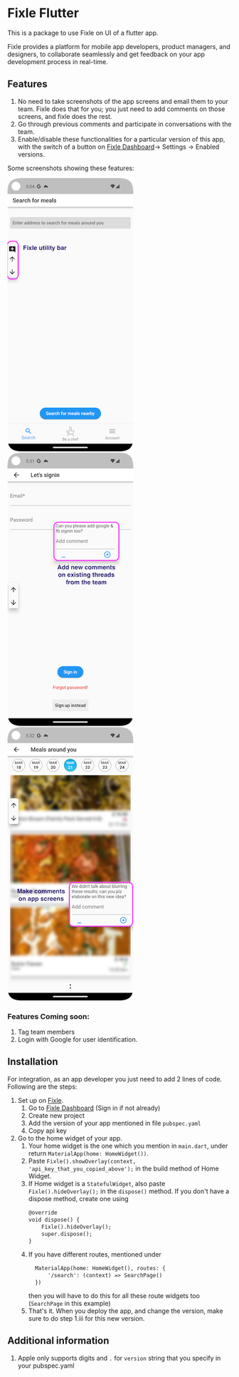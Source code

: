 # Fixle Flutter

This is a package to use Fixle on UI of a flutter app.

Fixle provides a platform for mobile app developers, product managers, and designers,
to collaborate seamlessly and get feedback on your app development process in real-time.

## Features
1. No need to take screenshots of the app screens and email them to your team. Fixle does that for you; you just need to add comments on those screens, and fixle does the rest.
2. Go through previous comments and participate in conversations with the team.
3. Enable/disable these functionalities for a particular version of this app, with the switch of a button on [Fixle Dashboard](https://fixle-dash.web.app/#/)-> Settings -> Enabled versions. 

Some screenshots showing these features:

![app_bar.png](sample_photos%2Fapp_bar.png)
![showing a thread.png](sample_photos%2Fshowing%20a%20thread.png)
![showing a thread 2.png](sample_photos%2Fshowing%20a%20thread%202.png)

[//]: # (When disabled, the users won't see this ability. So, your APPS production versions won't see any Fixle components.&#41;)

### Features Coming soon:
1. Tag team members
2. Login with Google for user identification.

## Installation

For integration, as an app developer you just need to add 2 lines of code. Following are the steps:
1. Set up on [Fixle](https://fixle-dash.web.app/#/).
   1. Go to [Fixle Dashboard](https://fixle-dash.web.app/#/) (Sign in if not already)
   2. Create new project 
   3. Add the version of your app mentioned in file `pubspec.yaml` 
   4. Copy api key
2. Go to the home widget of your app. 
   1. Your home widget is the one which you mention in `main.dart`, under return `MaterialApp(home: HomeWidget())`.
   2. Paste `Fixle().showOverlay(context, 'api_key_that_you_copied_above');` in the build method of Home Widget.
   3. If Home widget is a `StatefulWidget`, also paste `Fixle().hideOverlay();` in the `dispose()` method. If you don't have a dispose method, create one using 
      ```
      @override
      void dispose() {
          Fixle().hideOverlay();
          super.dispose();
      }
      ```
   4. If you have different routes, mentioned under 
      ```
        MaterialApp(home: HomeWidget(), routes: {
            '/search': (context) => SearchPage()
        })
      ``` 
      then you will have to do this for all these route widgets too (`SearchPage` in this example)
   5. That's it. When you deploy the app, and change the version, make sure to do step 1.iii for this new version.

[//]: # (## Usage)


## Additional information
1. Apple only supports digits and `.` for `version` string that you specify in your pubspec.yaml
